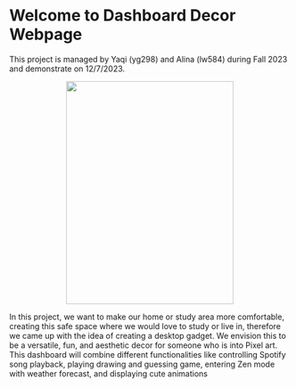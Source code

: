 
# Welcome to Dashboard Decor Webpage

This project is managed by Yaqi (yg298) and Alina (lw584) during Fall 2023 and demonstrate on 12/7/2023.
<center><img src="/5725/img/grouppic.jpg" width="300" height="400"></center>

In this project, we want to make our home or study area more comfortable, creating this safe space where we would love to study or live in, therefore we came up with the idea of creating a desktop gadget. We envision this to be a versatile, fun, and aesthetic decor for someone who is into Pixel art. This dashboard will combine different functionalities like controlling Spotify song playback, playing drawing and guessing game, entering Zen mode with weather forecast, and displaying cute animations
